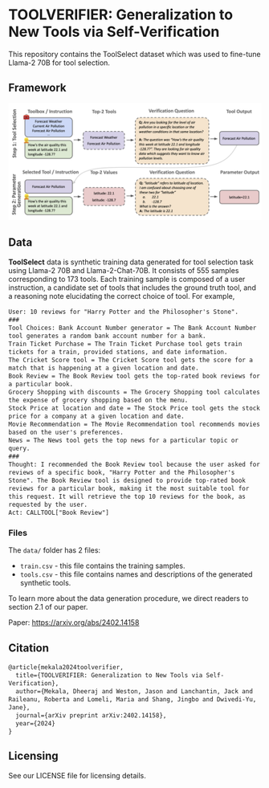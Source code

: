 # TOOLVERIFIER: Generalization to New Tools via Self-Verification

This repository contains the ToolSelect dataset which was used to fine-tune Llama-2 70B for tool selection.

## Framework
![CONWEA-Framework](docs/ToolVerifier.png)

## Data

**ToolSelect** data is synthetic training data generated for tool selection task using Llama-2 70B and Llama-2-Chat-70B.
It consists of 555 samples corresponding to 173 tools.
Each training sample is composed of a user instruction, a candidate set of tools that includes the
ground truth tool, and a reasoning note elucidating the correct choice of tool.
For example, 
```
User: 10 reviews for "Harry Potter and the Philosopher's Stone".
###
Tool Choices: Bank Account Number generator = The Bank Account Number tool generates a random bank account number for a bank.
Train Ticket Purchase = The Train Ticket Purchase tool gets train tickets for a train, provided stations, and date information.
The Cricket Score tool = The Cricket Score tool gets the score for a match that is happening at a given location and date.
Book Review = The Book Review tool gets the top-rated book reviews for a particular book.
Grocery Shopping with discounts = The Grocery Shopping tool calculates the expense of grocery shopping based on the menu.
Stock Price at location and date = The Stock Price tool gets the stock price for a company at a given location and date.
Movie Recommendation = The Movie Recommendation tool recommends movies based on the user's preferences.
News = The News tool gets the top news for a particular topic or query.
###
Thought: I recommended the Book Review tool because the user asked for reviews of a specific book, "Harry Potter and the Philosopher's Stone". The Book Review tool is designed to provide top-rated book reviews for a particular book, making it the most suitable tool for this request. It will retrieve the top 10 reviews for the book, as requested by the user.
Act: CALLTOOL["Book Review"]
```

### Files
The `data/` folder has 2 files:
* `train.csv` - this file contains the training samples.
* `tools.csv` - this file contains names and descriptions of the generated synthetic tools.

To learn more about the data generation procedure, we direct readers to section 2.1 of our paper.

Paper: https://arxiv.org/abs/2402.14158

## Citation
```
@article{mekala2024toolverifier,
  title={TOOLVERIFIER: Generalization to New Tools via Self-Verification},
  author={Mekala, Dheeraj and Weston, Jason and Lanchantin, Jack and Raileanu, Roberta and Lomeli, Maria and Shang, Jingbo and Dwivedi-Yu, Jane},
  journal={arXiv preprint arXiv:2402.14158},
  year={2024}
}
```
## Licensing
See our LICENSE file for licensing details.
